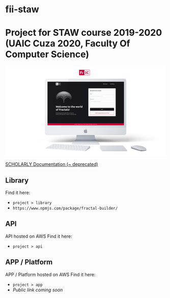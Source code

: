 # fii-staw

# Project for STAW course 2019-2020 (UAIC Cuza 2020, Faculty Of Computer Science)

![Screenshot of the platform](fric_cover.png)

[SCHOLARLY Documentation (~ deprecated)](http://www.fii-staw.com.s3-website.eu-west-2.amazonaws.com/docs/)

## Library

Find it here:

- `project > library`
- `https://www.npmjs.com/package/fractal-builder/`

## API

API hosted on AWS
Find it here:

- `project > api`

## APP / Platform

APP / Platform hosted on AWS
Find it here:

- `project > app`
- _Public link coming soon_
